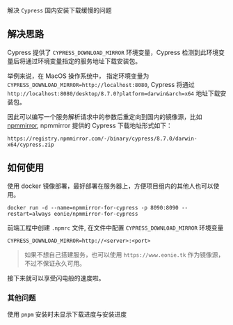 解决 `Cypress` 国内安装下载缓慢的问题
## 解决思路
Cypress 提供了 `CYPRESS_DOWNLOAD_MIRROR` 环境变量，Cypress 检测到此环境变量后将通过环境变量指定的服务地址下载安装包。

举例来说，在 MacOS 操作系统中， 指定环境变量为 `CYPRESS_DOWNLOAD_MIRROR=http://localhost:8080`, Cypress 将通过 `http://localhost:8080/desktop/8.7.0?platform=darwin&arch=x64` 地址下载安装包。

因此可以编写一个服务解析请求中的参数后重定向到国内的镜像源，比如 [npmmirror](https://registry.npmmirror.com), npmmirror 提供的 Cypress 下载地址形式如下：
```
https://registry.npmmirror.com/-/binary/cypress/8.7.0/darwin-x64/cypress.zip
```
## 如何使用
使用 docker 镜像部署，最好部署在服务器上，方便项目组内的其他人也可以使用。
```
docker run -d --name=npmmirror-for-cypress -p 8090:8090 --restart=always eonie/npmmirror-for-cypress
```

前端工程中创建 `.npmrc` 文件, 在文件中配置 `CYPRESS_DOWNLOAD_MIRROR` 环境变量

```
CYPRESS_DOWNLOAD_MIRROR=http://<server>:<port>
```
> 如果不想自己搭建服务，也可以使用 `https://www.eonie.tk` 作为镜像源，不过不保证永久可用。

接下来就可以享受闪电般的速度啦。


### 其他问题
使用 `pnpm` 安装时未显示下载进度与安装进度